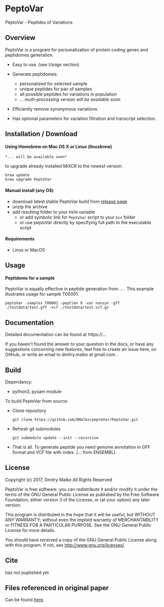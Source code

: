 # PeptoVar

PeptoVar - Peptides of Variations

## Overview

PeptoVar is a program for personalization of protein coding genes and peptidomes generation.

 - Easy to use. (see *Usage* section) 
 
 - Generate peptidomes:
   - personalized for selected sample
   - unique peptides for pair of samples
   - all possible peptides for variations in population
   - *... multi-processing version will be available soon*

- Efficiently remove synonymous variations.

- Has optional parameters for variation filtration and transcript selection.


## Installation / Download

#### Using Homebrew on Mac OS X or Linux (linuxbrew)

    *... will be available soon*
    
to upgrade already installed MiXCR to the newest version:

    brew update
    brew upgrade PeptoVar

#### Manual install (any OS)

* download latest stable PeptoVar build from [release page](https://github.com/DMalko/PeptoVar/releases/latest)
* unzip the archive
* add resulting folder to your ``PATH`` variable
  * or add symbolic link for ``PeptoVar`` script to your ``bin`` folder
  * or use peptoVar directly by specifying full path to the executable script

#### Requirements

* Linux or MacOS
 
## Usage


#### Peptidome for a sample

PeptoVar is equally effective in peptide generation from ... . This example illustrates usage for sample T00001:

    peptoVar -samples T00001 -peptlen 9 -var nonsyn -gff ./testdata/test.gff -vcf ./testdata/test.vcf.gz


## Documentation

Detailed documentation can be found at https://...

If you haven't found the answer to your question in the docs, or have any suggestions concerning new features, feel free to create an issue here, on GitHub, or write an email to dmitry.malko at gmail.com .

## Build

Dependancy:

- python3, pysam module

To build PeptoVar from source:

- Clone repository

  ```
  git clone https://github.com/DMalko/peptoVar/PeptoVar.git
  ```

- Refresh git submodules

  ```
  git submodule update --init --recursive
  ```
  
- That is all. To generate peptide you need genome annotation in GFF format and VCF file with index. (... from ENSEMBL).


## License
Copyright (c) 2017, Dmitry Malko
All Rights Reserved

PeptoVar is free software: you can redistribute it and/or modify
it under the terms of the GNU General Public License as published by
the Free Software Foundation, either version 3 of the License, or
(at your option) any later version.

This program is distributed in the hope that it will be useful,
but WITHOUT ANY WARRANTY; without even the implied warranty of
MERCHANTABILITY or FITNESS FOR A PARTICULAR PURPOSE.  See the
GNU General Public License for more details.

You should have received a copy of the GNU General Public License
along with this program.  If not, see <http://www.gnu.org/licenses/>.

## Cite

has not puplished yet

## Files referenced in original paper

Can be found [here](https://github.com/...).
